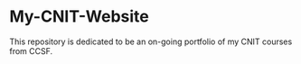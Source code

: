 # My-CNIT-Website
This repository is dedicated to be an on-going portfolio of my CNIT courses from CCSF.
